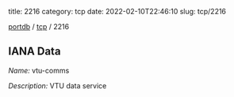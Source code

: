 title: 2216
category: tcp
date: 2022-02-10T22:46:10
slug: tcp/2216

[portdb](/) / [tcp](/category/tcp.html) / 2216


## IANA Data

_Name:_ vtu-comms

_Description:_ VTU data service

